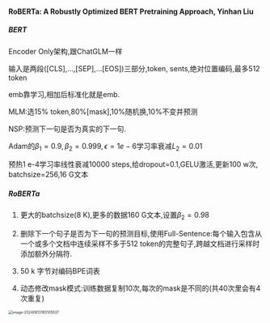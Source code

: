 #### RoBERTa: A Robustly Optimized BERT Pretraining Approach, Yinhan Liu



##### BERT

Encoder Only架构,跟ChatGLM一样

输入是两段([CLS],...,[SEP],...[EOS])三部分,token, sents,绝对位置编码,最多512 token

emb靠学习,相加后标准化就是emb.

MLM:选15% token,80%[mask],10%随机换,10%不变并预测

NSP:预测下一句是否为真实的下一句.

Adam的$\beta_1=0.9,\beta_2=0.999,\epsilon=1e-6$学习率衰减$L_2=0.01$

预热1 e-4学习率线性衰减10000 steps,给dropout=0.1,GELU激活,更新100 w次, batchsize=256,16 G文本



##### RoBERTa

1. 更大的batchsize(8 K),更多的数据160 G文本,设置$\beta_2=0.98$

2. 删除下一个句子是否为下一句的预测目标,使用Full-Sentence:每个输入包含从一个或多个文档中连续采样不多于512 token的完整句子,跨越文档进行采样时添加额外分隔符.
3. 50 k 字节对编码BPE词表
4. 动态修改mask模式:训练数据复制10次,每次的mask是不同的(共40次里会有4次重复)

<img src="C:\Users\SFC\AppData\Roaming\Typora\typora-user-images\image-20240613183105537.png" alt="image-20240613183105537" style="zoom:50%;" />
